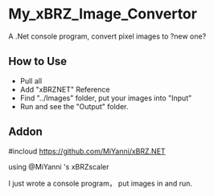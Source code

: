 # My_xBRZ_Image_Convertor
A .Net console program, convert pixel images to ?new one?

## How to Use
* Pull all 
* Add "xBRZNET" Reference
* Find "../Images" folder, put your images into "Input"
* Run and see the "Output" folder.

## Addon
#incloud <https://github.com/MiYanni/xBRZ.NET>

using @MiYanni 's xBRZscaler

I just wrote a console program， put images in and run.
